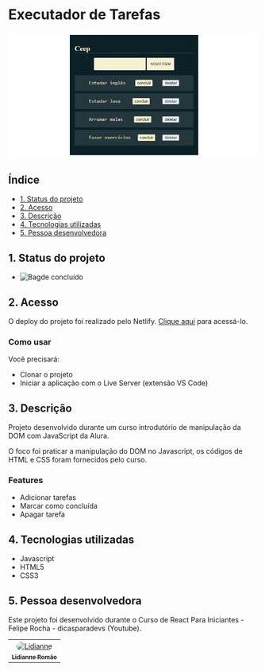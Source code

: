 # Executador de Tarefas

![Foto](assets/Ceep.png)

## Índice

- [1. Status do projeto](#1-status-do-projeto)
- [2. Acesso](#2-acesso)
- [3. Descrição](#3-descricao)
- [4. Tecnologias utilizadas](#4-tecnologias-utilizadas)
- [5. Pessoa desenvolvedora](#5-pessoa-desenvolvedora)

## 1. Status do projeto

- ![Bagde concluído](https://img.shields.io/badge/STATUS-CONCLU%C3%8DDO-green) 

## 2. Acesso

O deploy do projeto foi realizado pelo Netlify. [Clique aqui]() para acessá-lo.

### Como usar
Você precisará:

- Clonar o projeto
- Iniciar a aplicação com o Live Server (extensão VS Code)
## 3. Descrição

Projeto desenvolvido durante um curso introdutório de manipulação da DOM com JavaScript da Alura.

O foco foi praticar a manipulação do DOM no Javascript, os códigos de HTML e CSS foram fornecidos pelo curso.

### Features

- Adicionar tarefas
- Marcar como concluída
- Apagar tarefa 

## 4. Tecnologias utilizadas

- Javascript
- HTML5
- CSS3
## 5. Pessoa desenvolvedora

Este projeto foi desenvolvido durante o Curso de React Para Iniciantes - 
Felipe Rocha - dicasparadevs (Youtube).

<table>
  <tr>
    <td align="center">
      <a href="https://www.linkedin.com/in/lromao/">
  <img align="center" alt="Lidianne"  width="150px;" style="border-radius:50px;" src="https://avatars.githubusercontent.com/u/83047245?v=4"> <br>       
  <sub>
          <b>Lidianne Romão</b>
        </sub>
      </a>
    </td>
  </tr>
</table>